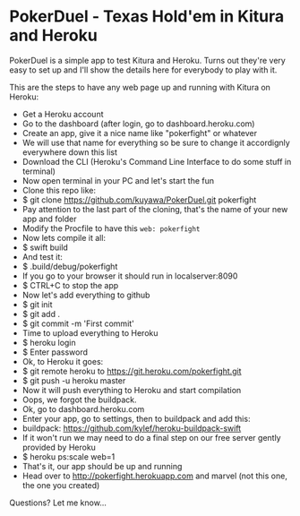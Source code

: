 # PokerDuel - Texas Hold'em in Kitura and Heroku

PokerDuel is a simple app to test Kitura and Heroku. Turns out they're very easy to set up and I'll show the details here for everybody to play with it.

This are the steps to have any web page up and running with Kitura on Heroku:

* Get a Heroku account
* Go to the dashboard (after login, go to dashboard.heroku.com)
* Create an app, give it a nice name like "pokerfight" or whatever
* We will use that name for everything so be sure to change it accordignly everywhere down this list
* Download the CLI (Heroku's Command Line Interface to do some stuff in terminal)
* Now open terminal in your PC and let's start the fun
* Clone this repo like:
* $ git clone https://github.com/kuyawa/PokerDuel.git pokerfight
* Pay attention to the last part of the cloning, that's the name of your new app and folder 
* Modify the Procfile to have this `web: pokerfight`
* Now lets compile it all:
* $ swift build
* And test it:
* $ .build/debug/pokerfight
* If you go to your browser it should run in localserver:8090
* $ CTRL+C to stop the app
* Now let's add everything to github
* $ git init
* $ git add .
* $ git commit -m 'First commit'
* Time to upload everything to Heroku
* $ heroku login
* $ Enter password
* Ok, to Heroku it goes:
* $ git remote heroku to https://git.heroku.com/pokerfight.git
* $ git push -u heroku master
* Now it will push everything to Heroku and start compilation
* Oops, we forgot the buildpack. 
* Ok, go to dashboard.heroku.com
* Enter your app, go to settings, then to buildpack and add this:
* buildpack: https://github.com/kylef/heroku-buildpack-swift
* If it won't run we may need to do a final step on our free server gently provided by Heroku
* $ heroku ps:scale web=1
* That's it, our app should be up and running
* Head over to http://pokerfight.herokuapp.com and marvel (not this one, the one you created)

Questions? Let me know...